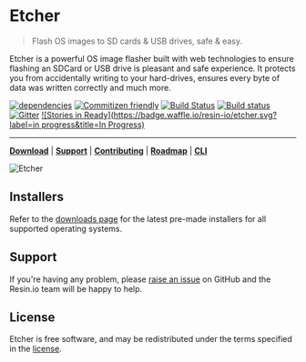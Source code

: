 Etcher
======

> Flash OS images to SD cards & USB drives, safe & easy.

Etcher is a powerful OS image flasher built with web technologies to ensure flashing an SDCard or USB drive is pleasant and safe experience. It protects you from accidentally writing to your hard-drives, ensures every byte of data was written correctly and much more.

[![dependencies](https://david-dm.org/resin-io/etcher.svg)](https://david-dm.org/resin-io/etcher.svg)
[![Commitizen friendly](https://img.shields.io/badge/commitizen-friendly-brightgreen.svg)](http://commitizen.github.io/cz-cli/)
[![Build Status](https://travis-ci.org/resin-io/etcher.svg?branch=master)](https://travis-ci.org/resin-io/etcher)
[![Build status](https://ci.appveyor.com/api/projects/status/e745k1gt39nik0t7/branch/master?svg=true)](https://ci.appveyor.com/project/resin-io/etcher/branch/master)
[![Gitter](https://badges.gitter.im/resin-io/etcher.svg)](https://gitter.im/resin-io/etcher?utm_source=badge&utm_medium=badge&utm_campaign=pr-badge)
[![Stories in Ready](https://badge.waffle.io/resin-io/etcher.svg?label=in progress&title=In Progress)](https://waffle.io/resin-io/etcher)

***

[**Download**](http://etcher.io) | [**Support**](https://github.com/resin-io/etcher/blob/master/SUPPORT.md) | [**Contributing**](https://github.com/resin-io/etcher/blob/master/docs/CONTRIBUTING.md) | [**Roadmap**](https://github.com/resin-io/etcher/milestones) | [**CLI**](https://github.com/resin-io/etcher-cli)

![Etcher](https://raw.githubusercontent.com/resin-io/etcher/master/screenshot.png)

Installers
----------

Refer to the [downloads page](http://etcher.io) for the latest pre-made installers for all supported operating systems.

Support
-------

If you're having any problem, please [raise an issue](https://github.com/resin-io/etcher/issues/new) on GitHub and the Resin.io team will be happy to help.

License
-------

Etcher is free software, and may be redistributed under the terms specified in the [license](https://github.com/resin-io/etcher/blob/master/LICENSE).
